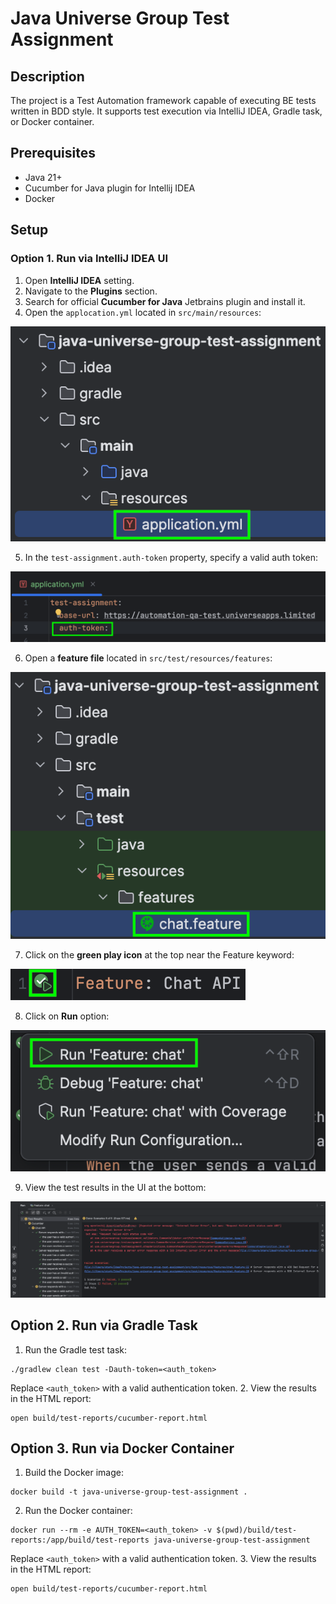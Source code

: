 # Java Universe Group Test Assignment

## Description
The project is a Test Automation framework capable of executing BE tests written in BDD style. 
It supports test execution via IntelliJ IDEA, Gradle task, or Docker container.

## Prerequisites
- Java 21+
- Cucumber for Java plugin for Intellij IDEA
- Docker

## Setup
### Option 1. Run via IntelliJ IDEA UI
1. Open __IntelliJ IDEA__ setting.
2. Navigate to the __Plugins__ section.
3. Search for official __Cucumber for Java__ Jetbrains plugin and install it.
4. Open the `applocation.yml` located in `src/main/resources`:

![img_1.png](images/img_1.png)

5. In the `test-assignment.auth-token` property, specify a valid auth token:

![img_10.png](images/img_2.png)

6. Open a __feature file__ located in `src/test/resources/features`:

![img_7.png](images/img_3.png)

7. Click on the __green play icon__ at the top near the Feature keyword:

![img_8.png](images/img_4.png)

8. Click on __Run__ option:

![img_9.png](images/img_5.png)

9. View the test results in the UI at the bottom:

![img_5.png](images/img_6.png)


## Option 2. Run via Gradle Task
1. Run the Gradle test task:
```
./gradlew clean test -Dauth-token=<auth_token>
```
Replace `<auth_token>` with a valid authentication token.
2. View the results in the HTML report:
```shell
open build/test-reports/cucumber-report.html
```


## Option 3. Run via Docker Container
1. Build the Docker image:
```shell
docker build -t java-universe-group-test-assignment .
```
2. Run the Docker container:
```
docker run --rm -e AUTH_TOKEN=<auth_token> -v $(pwd)/build/test-reports:/app/build/test-reports java-universe-group-test-assignment
```
Replace `<auth_token>` with a valid authentication token.
3. View the results in the HTML report:
```shell
open build/test-reports/cucumber-report.html
```
